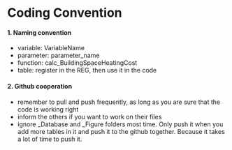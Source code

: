 # Coding Convention

#### 1. Naming convention

- variable: VariableName
- parameter: parameter_name
- function: calc_BuildingSpaceHeatingCost
- table: register in the REG, then use it in the code

#### 2. Github cooperation

- remember to pull and push frequently, as long as you are sure that the code is working right
- inform the others if you want to work on their files
- ignore _Database and _Figure folders most time. Only push it when you add more tables in it and push it to the github together. Because it takes a lot of time to push it. 